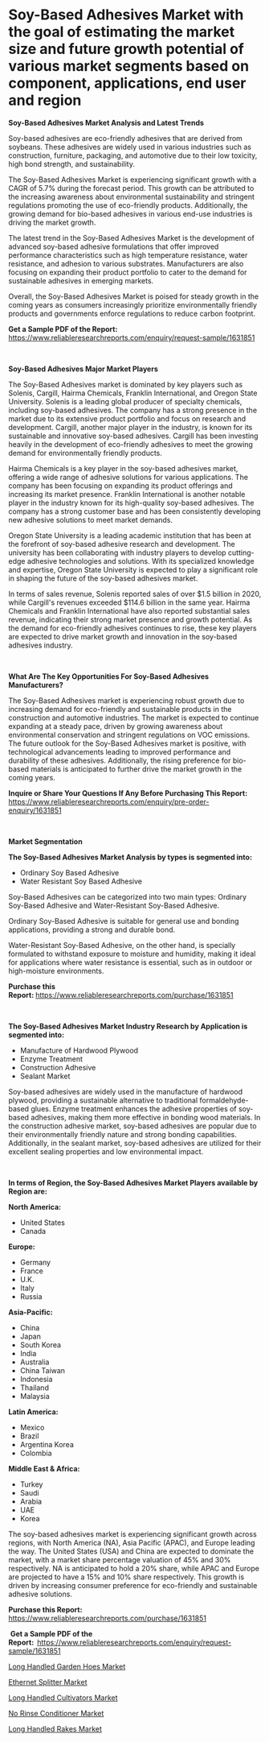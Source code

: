 <p><h1>Soy-Based Adhesives Market with the goal of estimating the market size and future growth potential of various market segments based on component, applications, end user and region</h1></p><p><strong>Soy-Based Adhesives Market Analysis and Latest Trends</strong></p>
<p><p>Soy-based adhesives are eco-friendly adhesives that are derived from soybeans. These adhesives are widely used in various industries such as construction, furniture, packaging, and automotive due to their low toxicity, high bond strength, and sustainability.</p><p>The Soy-Based Adhesives Market is experiencing significant growth with a CAGR of 5.7% during the forecast period. This growth can be attributed to the increasing awareness about environmental sustainability and stringent regulations promoting the use of eco-friendly products. Additionally, the growing demand for bio-based adhesives in various end-use industries is driving the market growth.</p><p>The latest trend in the Soy-Based Adhesives Market is the development of advanced soy-based adhesive formulations that offer improved performance characteristics such as high temperature resistance, water resistance, and adhesion to various substrates. Manufacturers are also focusing on expanding their product portfolio to cater to the demand for sustainable adhesives in emerging markets.</p><p>Overall, the Soy-Based Adhesives Market is poised for steady growth in the coming years as consumers increasingly prioritize environmentally friendly products and governments enforce regulations to reduce carbon footprint.</p></p>
<p><strong>Get a Sample PDF of the Report:&nbsp;</strong> <a href="https://www.reliableresearchreports.com/enquiry/request-sample/1631851">https://www.reliableresearchreports.com/enquiry/request-sample/1631851</a></p>
<p>&nbsp;</p>
<p><strong>Soy-Based Adhesives Major Market Players</strong></p>
<p><p>The Soy-Based Adhesives market is dominated by key players such as Solenis, Cargill, Hairma Chemicals, Franklin International, and Oregon State University. Solenis is a leading global producer of specialty chemicals, including soy-based adhesives. The company has a strong presence in the market due to its extensive product portfolio and focus on research and development. Cargill, another major player in the industry, is known for its sustainable and innovative soy-based adhesives. Cargill has been investing heavily in the development of eco-friendly adhesives to meet the growing demand for environmentally friendly products.</p><p>Hairma Chemicals is a key player in the soy-based adhesives market, offering a wide range of adhesive solutions for various applications. The company has been focusing on expanding its product offerings and increasing its market presence. Franklin International is another notable player in the industry known for its high-quality soy-based adhesives. The company has a strong customer base and has been consistently developing new adhesive solutions to meet market demands.</p><p>Oregon State University is a leading academic institution that has been at the forefront of soy-based adhesive research and development. The university has been collaborating with industry players to develop cutting-edge adhesive technologies and solutions. With its specialized knowledge and expertise, Oregon State University is expected to play a significant role in shaping the future of the soy-based adhesives market.</p><p>In terms of sales revenue, Solenis reported sales of over $1.5 billion in 2020, while Cargill's revenues exceeded $114.6 billion in the same year. Hairma Chemicals and Franklin International have also reported substantial sales revenue, indicating their strong market presence and growth potential. As the demand for eco-friendly adhesives continues to rise, these key players are expected to drive market growth and innovation in the soy-based adhesives industry.</p></p>
<p>&nbsp;</p>
<p><strong>What Are The Key Opportunities For Soy-Based Adhesives Manufacturers?</strong></p>
<p><p>The Soy-Based Adhesives market is experiencing robust growth due to increasing demand for eco-friendly and sustainable products in the construction and automotive industries. The market is expected to continue expanding at a steady pace, driven by growing awareness about environmental conservation and stringent regulations on VOC emissions. The future outlook for the Soy-Based Adhesives market is positive, with technological advancements leading to improved performance and durability of these adhesives. Additionally, the rising preference for bio-based materials is anticipated to further drive the market growth in the coming years.</p></p>
<p><strong>Inquire or Share Your Questions If Any Before Purchasing This Report:</strong> <a href="https://www.reliableresearchreports.com/enquiry/pre-order-enquiry/1631851">https://www.reliableresearchreports.com/enquiry/pre-order-enquiry/1631851</a></p>
<p>&nbsp;</p>
<p><strong>Market Segmentation</strong></p>
<p><strong>The Soy-Based Adhesives Market Analysis by types is segmented into:</strong></p>
<p><ul><li>Ordinary Soy Based Adhesive</li><li>Water Resistant Soy Based Adhesive</li></ul></p>
<p><p>Soy-Based Adhesives can be categorized into two main types: Ordinary Soy-Based Adhesive and Water-Resistant Soy-Based Adhesive. </p><p>Ordinary Soy-Based Adhesive is suitable for general use and bonding applications, providing a strong and durable bond. </p><p>Water-Resistant Soy-Based Adhesive, on the other hand, is specially formulated to withstand exposure to moisture and humidity, making it ideal for applications where water resistance is essential, such as in outdoor or high-moisture environments.</p></p>
<p><strong>Purchase this Report:&nbsp;</strong><a href="https://www.reliableresearchreports.com/purchase/1631851">https://www.reliableresearchreports.com/purchase/1631851</a></p>
<p>&nbsp;</p>
<p><strong>The Soy-Based Adhesives Market Industry Research by Application is segmented into:</strong></p>
<p><ul><li>Manufacture of Hardwood Plywood</li><li>Enzyme Treatment</li><li>Construction Adhesive</li><li>Sealant Market</li></ul></p>
<p><p>Soy-based adhesives are widely used in the manufacture of hardwood plywood, providing a sustainable alternative to traditional formaldehyde-based glues. Enzyme treatment enhances the adhesive properties of soy-based adhesives, making them more effective in bonding wood materials. In the construction adhesive market, soy-based adhesives are popular due to their environmentally friendly nature and strong bonding capabilities. Additionally, in the sealant market, soy-based adhesives are utilized for their excellent sealing properties and low environmental impact.</p></p>
<p>&nbsp;</p>
<p><strong>In terms of Region, the Soy-Based Adhesives Market Players available by Region are:</strong></p>
<p>
    <p> <strong> North America: </strong>
        <ul>
            <li>United States</li>
            <li>Canada</li>
        </ul>
        </p> 
    <p> <strong> Europe: </strong>
        <ul>
            <li>Germany</li>
            <li>France</li>
            <li>U.K.</li>
            <li>Italy</li>
            <li>Russia</li>
        </ul>
        </p> 
    <p> <strong> Asia-Pacific: </strong>
        <ul>
            <li>China</li>
            <li>Japan</li>
            <li>South Korea</li>
            <li>India</li>
            <li>Australia</li>
            <li>China Taiwan</li>
            <li>Indonesia</li>
            <li>Thailand</li>
            <li>Malaysia</li>
        </ul>
        </p> 
    <p> <strong> Latin America: </strong>
        <ul>
            <li>Mexico</li>
            <li>Brazil</li>
            <li>Argentina Korea</li>
            <li>Colombia</li>
        </ul>
        </p> 
    <p> <strong> Middle East & Africa: </strong>
        <ul>
            <li>Turkey</li>
            <li>Saudi</li>
            <li>Arabia</li>
            <li>UAE</li>
            <li>Korea</li>
        </ul>
    </p>
    </p>
<p><p>The soy-based adhesives market is experiencing significant growth across regions, with North America (NA), Asia Pacific (APAC), and Europe leading the way. The United States (USA) and China are expected to dominate the market, with a market share percentage valuation of 45% and 30% respectively. NA is anticipated to hold a 20% share, while APAC and Europe are projected to have a 15% and 10% share respectively. This growth is driven by increasing consumer preference for eco-friendly and sustainable adhesive solutions.</p></p>
<p><strong>Purchase this Report: </strong><a href="https://www.reliableresearchreports.com/purchase/1631851">https://www.reliableresearchreports.com/purchase/1631851</a></p>
<p>&nbsp;<strong>Get a Sample PDF of the Report:&nbsp;&nbsp;</strong><a href="https://www.reliableresearchreports.com/enquiry/request-sample/1631851">https://www.reliableresearchreports.com/enquiry/request-sample/1631851</a></p>
<p><strong></strong></p>
<p><p><a href="https://nifty-kite-d51.notion.site/Decoding-the-Long-Handled-Garden-Hoes-Market-A-Deep-Dive-into-the-Latest-Market-Trends-Market-Segm-edd9e406510e4bfaa11d64a5f93bed44">Long Handled Garden Hoes Market</a></p><p><a href="https://view.publitas.com/reportprime-1/ethernet-splitter-market-provides-detailed-segmentation-of-this-market-based-on-type-application-and-region-and-forecast-for-the-period-from-2024-2031/">Ethernet Splitter Market</a></p><p><a href="https://five-trouble-98a.notion.site/Long-Handled-Cultivators-Market-Size-Growing-and-Forecasted-for-period-from-2024-2031-and-provides-040f992c3e074540abd31b715f813555">Long Handled Cultivators Market</a></p><p><a href="https://view.publitas.com/reportprime-1/global-no-rinse-conditioner-market-by-types-applications-and-major-players-with-regional-growth-rate-analysis-and-development-situation-from-2024-to-2031/">No Rinse Conditioner Market</a></p><p><a href="https://ivy-potential-64b.notion.site/Long-Handled-Rakes-Market-Size-Market-Trends-and-Growth-Outlook-forecasted-for-period-from-2024-to-875f99aca9e64fa791e858bdfec6633b">Long Handled Rakes Market</a></p></p>